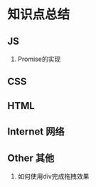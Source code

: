 # 知识点总结


## JS
1. Promise的实现






## CSS





## HTML



## Internet 网络





## Other 其他
1. 如何使用div完成拖拽效果












